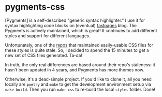 # pygments-css

[Pygments] is a self-described "generic syntax highlighter."
I use it for syntax highlighting code blocks on (eventual) [fastpages](https://github.com/fastai/fastpages) blog.
The Pygments is actively maintained, which is great!
It continues to add different styles and support for different languages.

Unfortunately, one of the [repos](https://github.com/richleland/pygments-css) that maintained easily-usable CSS files for these styles is quite stale.
So, I decided to spend the 15 minutes to get a new set of CSS files generated.
Ta-da!

In truth, the only real differences are based around their repo's staleness: it hasn't been updated in 4 years, and Pygments has more themes now. 

Otherwise, it's a dead-simple project. If you'd like to clone it, all you need locally are `poetry` and `make` to get the development environment setup via `make build`. 
Then you run `make css` to re-build the local `styles` folder. 
Done!